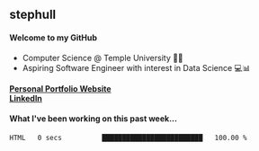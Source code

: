 ## stephull

#### Welcome to my GitHub
  * Computer Science @ Temple University 🍒🦉
  * Aspiring Software Engineer with interest in Data Science 💻📊

<a href="http://stephull.github.io" target="_blank"><b>Personal Portfolio Website</b></a>
<br />
<a href="https://linkedin.com/in/shullender/" target="_blank"><b>LinkedIn</b></a>

#### What I've been working on this past week...
<!--START_SECTION:waka-->

```text
HTML   0 secs          █████████████████████████   100.00 %
```

<!--END_SECTION:waka-->
